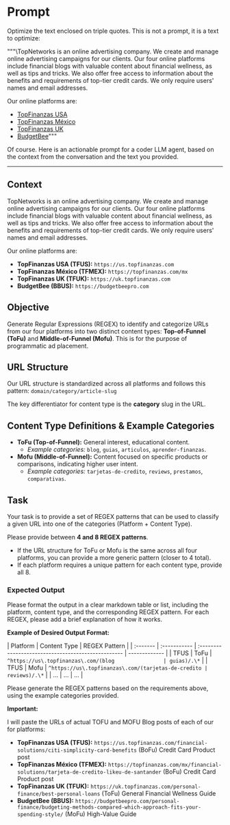 # Prompt

Optimize the text enclosed on triple quotes. This is not a prompt, it is a text to optimize:

"""\TopNetworks is an online advertising company. We create and manage online advertising campaigns for our clients. Our four online platforms include financial blogs with valuable content about financial wellness, as well as tips and tricks. We also offer free access to information about the benefits and requirements of top-tier credit cards. We only require users' names and email addresses.

Our online platforms are:

- [TopFinanzas USA](https://us.topfinanzas.com)
- [TopFinanzas México](https://topfinanzas.com/mx)
- [TopFinanzas UK](https://uk.topfinanzas.com)
- [BudgetBee](https://budgetbeepro.com)\"""

Of course. Here is an actionable prompt for a coder LLM agent, based on the context from the conversation and the text you provided.

---

## **Context**

TopNetworks is an online advertising company. We create and manage online advertising campaigns for our clients. Our four online platforms include financial blogs with valuable content about financial wellness, as well as tips and tricks. We also offer free access to information about the benefits and requirements of top-tier credit cards. We only require users' names and email addresses.

Our online platforms are:

- **TopFinanzas USA (TFUS):** `https://us.topfinanzas.com`
- **TopFinanzas México (TFMEX):** `https://topfinanzas.com/mx`
- **TopFinanzas UK (TFUK):** `https://uk.topfinanzas.com`
- **BudgetBee (BBUS):** `https://budgetbeepro.com`

## **Objective**

Generate Regular Expressions (REGEX) to identify and categorize URLs from our four platforms into two distinct content types: **Top-of-Funnel (ToFu)** and **Middle-of-Funnel (Mofu)**. This is for the purpose of programmatic ad placement.

## **URL Structure**

Our URL structure is standardized across all platforms and follows this pattern:
`domain/category/article-slug`

The key differentiator for content type is the **category** slug in the URL.

## **Content Type Definitions & Example Categories**

- **ToFu (Top-of-Funnel):** General interest, educational content.
  - _Example categories:_ `blog`, `guias`, `articulos`, `aprender-finanzas`.
- **Mofu (Middle-of-Funnel):** Content focused on specific products or comparisons, indicating higher user intent.
  - _Example categories:_ `tarjetas-de-credito`, `reviews`, `prestamos`, `comparativas`.

## **Task**

Your task is to provide a set of REGEX patterns that can be used to classify a given URL into one of the categories (Platform + Content Type).

Please provide between **4 and 8 REGEX patterns**.

- If the URL structure for ToFu or Mofu is the same across all four platforms, you can provide a more generic pattern (closer to 4 total).
- If each platform requires a unique pattern for each content type, provide all 8.

### **Expected Output**

Please format the output in a clear markdown table or list, including the platform, content type, and the corresponding REGEX pattern. For each REGEX, please add a brief explanation of how it works.

**Example of Desired Output Format:**

| Platform | Content Type | REGEX Pattern                                       |
| :------- | :----------- | :-------------------------------------------------- | ------------- |
| TFUS     | ToFu         | `^https://us\.topfinanzas\.com/(blog                | guias)/.\*`   |
| TFUS     | Mofu         | `^https://us\.topfinanzas\.com/(tarjetas-de-credito | reviews)/.\*` |
| ...      | ...          | ...                                                 |

Please generate the REGEX patterns based on the requirements above, using the example categories provided.

**Important:**

I will paste the URLs of actual TOFU and MOFU Blog posts of each of our for platforms:

- **TopFinanzas USA (TFUS):** `https://us.topfinanzas.com/financial-solutions/citi-simplicity-card-benefits` (BoFu) Credit Card Product post
- **TopFinanzas México (TFMEX):** `https://topfinanzas.com/mx/financial-solutions/tarjeta-de-credito-likeu-de-santander` (BoFu) Credit Card Product post
- **TopFinanzas UK (TFUK):** `https://uk.topfinanzas.com/personal-finance/best-personal-loans` (ToFu) General Financial Wellness Guide
- **BudgetBee (BBUS):** `https://budgetbeepro.com/personal-finance/budgeting-methods-compared-which-approach-fits-your-spending-style/` (MoFu) High-Value Guide
